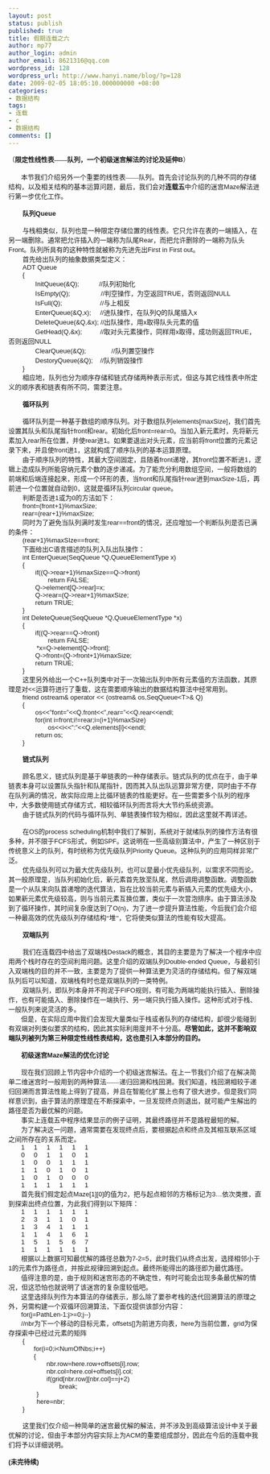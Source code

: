 ```yaml
---
layout: post
status: publish
published: true
title: 假期连载之六
author: mp77
author_login: admin
author_email: 8621316@qq.com
wordpress_id: 128
wordpress_url: http://www.hanyi.name/blog/?p=128
date: 2009-02-05 18:05:10.000000000 +08:00
categories:
- 数据结构
tags:
- 连载
- c
- 数据结构
comments: []
---
```

<p class="MsoNormal" style="margin: 0cm 0cm 0pt;"><span style="font-size: small;"><span style="font-family: 宋体; mso-ascii-font-family: 'Times New Roman'; mso-hansi-font-family: 'Times New Roman';">（<strong style="mso-bidi-font-weight: normal;">限定性线性表——队列，</strong></span><strong style="mso-bidi-font-weight: normal;"><span style="font-family: 宋体; mso-ascii-font-family: Arial; mso-hansi-font-family: Arial; mso-bidi-font-size: 10.5pt; mso-bidi-font-family: Arial;">一个初级迷宫解法的讨论及延伸</span></strong><strong style="mso-bidi-font-weight: normal;"><span style="font-family: Arial; mso-bidi-font-size: 10.5pt;" lang="EN-US">B</span></strong><span style="font-family: 宋体; mso-ascii-font-family: 'Times New Roman'; mso-hansi-font-family: 'Times New Roman';">）</span></span></p>
<p class="MsoNormal" style="margin: 0cm 0cm 0pt;"><span lang="EN-US"><span style="font-size: small; font-family: Times New Roman;"> </span></span></p>
<p class="MsoNormal" style="margin: 0cm 0cm 0pt;"><span style="font-size: small;"><span style="font-family: Arial; mso-bidi-font-size: 10.5pt;" lang="EN-US"><span style="mso-tab-count: 1;">       </span></span><span style="font-family: 宋体; mso-ascii-font-family: Arial; mso-hansi-font-family: Arial; mso-bidi-font-size: 10.5pt; mso-bidi-font-family: Arial;">本节我们介绍另外一个重要的线性表——队列。首先会讨论队列的几种不同的存储结构，以及相关结构的基本运算问题，最后，我们会对<strong style="mso-bidi-font-weight: normal;">连载五</strong>中介绍的迷宫</span><span style="font-family: Arial; mso-bidi-font-size: 10.5pt;" lang="EN-US">Maze</span><span style="font-family: 宋体; mso-ascii-font-family: Arial; mso-hansi-font-family: Arial; mso-bidi-font-size: 10.5pt; mso-bidi-font-family: Arial;">解法进行第一步优化工作。</span><span style="font-family: Arial; mso-bidi-font-size: 10.5pt;" lang="EN-US"></span></span></p>
<p class="MsoNormal" style="margin: 0cm 0cm 0pt;"><span style="font-family: Arial; mso-bidi-font-size: 10.5pt;" lang="EN-US"><span style="font-size: small;"><span style="mso-tab-count: 1;">       </span></span></span></p>
<p class="MsoNormal" style="margin: 0cm 0cm 0pt; text-indent: 21pt;"><span style="font-size: small;"><strong style="mso-bidi-font-weight: normal;"><span style="font-family: 宋体; mso-ascii-font-family: Arial; mso-hansi-font-family: Arial; mso-bidi-font-size: 10.5pt; mso-bidi-font-family: Arial;">队列</span></strong><strong style="mso-bidi-font-weight: normal;"><span style="font-family: Arial; mso-bidi-font-size: 10.5pt;" lang="EN-US">Queue</span></strong></span></p>
<p class="MsoNormal" style="margin: 0cm 0cm 0pt; text-indent: 21pt;"><strong style="mso-bidi-font-weight: normal;"><span style="font-family: Arial; mso-bidi-font-size: 10.5pt;" lang="EN-US"><span style="font-size: small;"> </span></span></strong></p>
<p class="MsoNormal" style="margin: 0cm 0cm 0pt; text-indent: 21pt;"><span style="font-size: small;"><span style="font-family: 宋体; mso-ascii-font-family: Arial; mso-hansi-font-family: Arial; mso-bidi-font-size: 10.5pt; mso-bidi-font-family: Arial;">与栈相类似，队列也是一种限定存储位置的线性表。它只允许在表的一端插入，在另一端删除。通常把允许插入的一端称为队尾</span><span style="font-family: Arial; mso-bidi-font-size: 10.5pt;" lang="EN-US">Rear</span><span style="font-family: 宋体; mso-ascii-font-family: Arial; mso-hansi-font-family: Arial; mso-bidi-font-size: 10.5pt; mso-bidi-font-family: Arial;">，而把允许删除的一端称为队头</span><span style="font-family: Arial; mso-bidi-font-size: 10.5pt;" lang="EN-US">Front</span><span style="font-family: 宋体; mso-ascii-font-family: Arial; mso-hansi-font-family: Arial; mso-bidi-font-size: 10.5pt; mso-bidi-font-family: Arial;">。队列所具有的这种特性就被称为先进先出</span><span style="font-family: Arial; mso-bidi-font-size: 10.5pt;" lang="EN-US">First in First out</span><span style="font-family: 宋体; mso-ascii-font-family: Arial; mso-hansi-font-family: Arial; mso-bidi-font-size: 10.5pt; mso-bidi-font-family: Arial;">。</span><span style="font-family: Arial; mso-bidi-font-size: 10.5pt;" lang="EN-US"></span></span></p>
<p class="MsoNormal" style="margin: 0cm 0cm 0pt; text-indent: 21pt;"><span style="font-size: small;"><span style="font-family: 宋体; mso-ascii-font-family: Arial; mso-hansi-font-family: Arial; mso-bidi-font-size: 10.5pt; mso-bidi-font-family: Arial;">首先给出队列的抽象数据类型定义：</span><span style="font-family: Arial; mso-bidi-font-size: 10.5pt;" lang="EN-US"></span></span></p>
<p class="MsoNormal" style="margin: 0cm 0cm 0pt; text-indent: 21pt;"><span style="font-family: Arial; mso-bidi-font-size: 10.5pt;" lang="EN-US"><span style="font-size: small;">ADT Queue</span></span></p>
<p class="MsoNormal" style="margin: 0cm 0cm 0pt; text-indent: 21pt;"><span style="font-family: Arial; mso-bidi-font-size: 10.5pt;" lang="EN-US"><span style="font-size: small;">{</span></span></p>
<p class="MsoNormal" style="margin: 0cm 0cm 0pt; text-indent: 21pt;"><span style="font-size: small;"><span style="font-family: Arial; mso-bidi-font-size: 10.5pt;" lang="EN-US"><span style="mso-tab-count: 1;">       </span>InitQueue(&amp;Q);<span style="mso-tab-count: 2;">           </span>//</span><span style="font-family: 宋体; mso-ascii-font-family: Arial; mso-hansi-font-family: Arial; mso-bidi-font-size: 10.5pt; mso-bidi-font-family: Arial;">队列初始化</span><span style="font-family: Arial; mso-bidi-font-size: 10.5pt;" lang="EN-US"></span></span></p>
<p class="MsoNormal" style="margin: 0cm 0cm 0pt; text-indent: 21pt;"><span style="font-size: small;"><span style="font-family: Arial; mso-bidi-font-size: 10.5pt;" lang="EN-US"><span style="mso-tab-count: 1;">       </span>IsEmpty(Q);<span style="mso-tab-count: 3;">                 </span>//</span><span style="font-family: 宋体; mso-ascii-font-family: Arial; mso-hansi-font-family: Arial; mso-bidi-font-size: 10.5pt; mso-bidi-font-family: Arial;">判空操作，为空返回</span><span style="font-family: Arial; mso-bidi-font-size: 10.5pt;" lang="EN-US">TRUE</span><span style="font-family: 宋体; mso-ascii-font-family: Arial; mso-hansi-font-family: Arial; mso-bidi-font-size: 10.5pt; mso-bidi-font-family: Arial;">，否则返回</span><span style="font-family: Arial; mso-bidi-font-size: 10.5pt;" lang="EN-US">NULL</span></span></p>
<p class="MsoNormal" style="margin: 0cm 0cm 0pt; text-indent: 21pt;"><span style="font-size: small;"><span style="font-family: Arial; mso-bidi-font-size: 10.5pt;" lang="EN-US"><span style="mso-tab-count: 1;">       </span>IsFull(Q);<span style="mso-tab-count: 3;">                     </span>//</span><span style="font-family: 宋体; mso-ascii-font-family: Arial; mso-hansi-font-family: Arial; mso-bidi-font-size: 10.5pt; mso-bidi-font-family: Arial;">与上相反</span><span style="font-family: Arial; mso-bidi-font-size: 10.5pt;" lang="EN-US"></span></span></p>
<p class="MsoNormal" style="margin: 0cm 0cm 0pt; text-indent: 21pt;"><span style="font-size: small;"><span style="font-family: Arial; mso-bidi-font-size: 10.5pt;" lang="EN-US"><span style="mso-tab-count: 1;">       </span>EnterQueue(&amp;Q,x);<span style="mso-tab-count: 1;">     </span>//</span><span style="font-family: 宋体; mso-ascii-font-family: Arial; mso-hansi-font-family: Arial; mso-bidi-font-size: 10.5pt; mso-bidi-font-family: Arial;">进队操作，在队列</span><span style="font-family: Arial; mso-bidi-font-size: 10.5pt;" lang="EN-US">Q</span><span style="font-family: 宋体; mso-ascii-font-family: Arial; mso-hansi-font-family: Arial; mso-bidi-font-size: 10.5pt; mso-bidi-font-family: Arial;">的队尾插入</span><span style="font-family: Arial; mso-bidi-font-size: 10.5pt;" lang="EN-US">x</span></span></p>
<p class="MsoNormal" style="margin: 0cm 0cm 0pt; text-indent: 21pt;"><span style="font-size: small;"><span style="font-family: Arial; mso-bidi-font-size: 10.5pt;" lang="EN-US"><span style="mso-tab-count: 1;">       </span>DeleteQueue(&amp;Q,&amp;x);<span style="mso-tab-count: 1;"> </span>//</span><span style="font-family: 宋体; mso-ascii-font-family: Arial; mso-hansi-font-family: Arial; mso-bidi-font-size: 10.5pt; mso-bidi-font-family: Arial;">出队操作，用</span><span style="font-family: Arial; mso-bidi-font-size: 10.5pt;" lang="EN-US">x</span><span style="font-family: 宋体; mso-ascii-font-family: Arial; mso-hansi-font-family: Arial; mso-bidi-font-size: 10.5pt; mso-bidi-font-family: Arial;">取得队头元素的值</span><span style="font-family: Arial; mso-bidi-font-size: 10.5pt;" lang="EN-US"></span></span></p>
<p class="MsoNormal" style="margin: 0cm 0cm 0pt; text-indent: 21pt;"><span style="font-size: small;"><span style="font-family: Arial; mso-bidi-font-size: 10.5pt;" lang="EN-US"><span style="mso-tab-count: 1;">       </span>GetHead(Q,&amp;x);<span style="mso-tab-count: 2;">          </span>//</span><span style="font-family: 宋体; mso-ascii-font-family: Arial; mso-hansi-font-family: Arial; mso-bidi-font-size: 10.5pt; mso-bidi-font-family: Arial;">取对头元素操作，同样用</span><span style="font-family: Arial; mso-bidi-font-size: 10.5pt;" lang="EN-US">x</span><span style="font-family: 宋体; mso-ascii-font-family: Arial; mso-hansi-font-family: Arial; mso-bidi-font-size: 10.5pt; mso-bidi-font-family: Arial;">取得，成功则返回</span><span style="font-family: Arial; mso-bidi-font-size: 10.5pt;" lang="EN-US">TRUE</span><span style="font-family: 宋体; mso-ascii-font-family: Arial; mso-hansi-font-family: Arial; mso-bidi-font-size: 10.5pt; mso-bidi-font-family: Arial;">，否则返回</span><span style="font-family: Arial; mso-bidi-font-size: 10.5pt;" lang="EN-US">NULL</span></span></p>
<p class="MsoNormal" style="margin: 0cm 0cm 0pt; text-indent: 21pt;"><span style="font-size: small;"><span style="font-family: Arial; mso-bidi-font-size: 10.5pt;" lang="EN-US"><span style="mso-tab-count: 1;">       </span>ClearQueue(&amp;Q);<span style="mso-tab-count: 2;">              </span>//</span><span style="font-family: 宋体; mso-ascii-font-family: Arial; mso-hansi-font-family: Arial; mso-bidi-font-size: 10.5pt; mso-bidi-font-family: Arial;">队列置空操作</span><span style="font-family: Arial; mso-bidi-font-size: 10.5pt;" lang="EN-US"></span></span></p>
<p class="MsoNormal" style="margin: 0cm 0cm 0pt; text-indent: 21pt;"><span style="font-size: small;"><span style="font-family: Arial; mso-bidi-font-size: 10.5pt;" lang="EN-US"><span style="mso-tab-count: 1;">       </span>DestoryQueue(&amp;Q);<span style="mso-tab-count: 1;">    </span>//</span><span style="font-family: 宋体; mso-ascii-font-family: Arial; mso-hansi-font-family: Arial; mso-bidi-font-size: 10.5pt; mso-bidi-font-family: Arial;">队列销毁操作</span><span style="font-family: Arial; mso-bidi-font-size: 10.5pt;" lang="EN-US"></span></span></p>
<p class="MsoNormal" style="margin: 0cm 0cm 0pt; text-indent: 21pt;"><span style="font-family: Arial; mso-bidi-font-size: 10.5pt;" lang="EN-US"><span style="font-size: small;">}</span></span></p>
<p class="MsoNormal" style="margin: 0cm 0cm 0pt; text-indent: 21pt;"><span style="font-size: small;"><span style="font-family: 宋体; mso-ascii-font-family: Arial; mso-hansi-font-family: Arial; mso-bidi-font-size: 10.5pt; mso-bidi-font-family: Arial;">相应地，队列也分为顺序存储和链式存储两种表示形式，但这与其它线性表中所定义的顺序表和链表有所不同，需要注意。</span><span style="font-family: Arial; mso-bidi-font-size: 10.5pt;" lang="EN-US"></span></span></p>
<p class="MsoNormal" style="margin: 0cm 0cm 0pt; text-indent: 21pt;"><span style="font-family: Arial; mso-bidi-font-size: 10.5pt;" lang="EN-US"><span style="font-size: small;"> </span></span></p>
<p class="MsoNormal" style="margin: 0cm 0cm 0pt; text-indent: 21pt;"><span style="font-size: small;"><strong style="mso-bidi-font-weight: normal;"><span style="font-family: 宋体; mso-ascii-font-family: Arial; mso-hansi-font-family: Arial; mso-bidi-font-size: 10.5pt; mso-bidi-font-family: Arial;">循环队列</span></strong><span style="font-family: Arial; mso-bidi-font-size: 10.5pt;" lang="EN-US"></span></span></p>
<p class="MsoNormal" style="margin: 0cm 0cm 0pt; text-indent: 21pt;"><span style="font-family: Arial; mso-bidi-font-size: 10.5pt;" lang="EN-US"><span style="font-size: small;"> </span></span></p>
<p class="MsoNormal" style="margin: 0cm 0cm 0pt; text-indent: 21pt;"><span style="font-size: small;"><span style="font-family: 宋体; mso-ascii-font-family: Arial; mso-hansi-font-family: Arial; mso-bidi-font-size: 10.5pt; mso-bidi-font-family: Arial;">循环队列是一种基于数组的顺序队列。对于数组队列</span><span style="font-family: Arial; mso-bidi-font-size: 10.5pt;" lang="EN-US">elements[maxSize]</span><span style="font-family: 宋体; mso-ascii-font-family: Arial; mso-hansi-font-family: Arial; mso-bidi-font-size: 10.5pt; mso-bidi-font-family: Arial;">，我们首先设置其队头和队尾指针</span><span style="font-family: Arial; mso-bidi-font-size: 10.5pt;" lang="EN-US">front</span><span style="font-family: 宋体; mso-ascii-font-family: Arial; mso-hansi-font-family: Arial; mso-bidi-font-size: 10.5pt; mso-bidi-font-family: Arial;">和</span><span style="font-family: Arial; mso-bidi-font-size: 10.5pt;" lang="EN-US">rear</span><span style="font-family: 宋体; mso-ascii-font-family: Arial; mso-hansi-font-family: Arial; mso-bidi-font-size: 10.5pt; mso-bidi-font-family: Arial;">。初始化后</span><span style="font-family: Arial; mso-bidi-font-size: 10.5pt;" lang="EN-US">front=rear=0</span><span style="font-family: 宋体; mso-ascii-font-family: Arial; mso-hansi-font-family: Arial; mso-bidi-font-size: 10.5pt; mso-bidi-font-family: Arial;">。当加入新元素时，先将新元素加入</span><span style="font-family: Arial; mso-bidi-font-size: 10.5pt;" lang="EN-US">rear</span><span style="font-family: 宋体; mso-ascii-font-family: Arial; mso-hansi-font-family: Arial; mso-bidi-font-size: 10.5pt; mso-bidi-font-family: Arial;">所在位置，并使</span><span style="font-family: Arial; mso-bidi-font-size: 10.5pt;" lang="EN-US">rear</span><span style="font-family: 宋体; mso-ascii-font-family: Arial; mso-hansi-font-family: Arial; mso-bidi-font-size: 10.5pt; mso-bidi-font-family: Arial;">进</span><span style="font-family: Arial; mso-bidi-font-size: 10.5pt;" lang="EN-US">1</span><span style="font-family: 宋体; mso-ascii-font-family: Arial; mso-hansi-font-family: Arial; mso-bidi-font-size: 10.5pt; mso-bidi-font-family: Arial;">。如果要退出对头元素，应当前将</span><span style="font-family: Arial; mso-bidi-font-size: 10.5pt;" lang="EN-US">front</span><span style="font-family: 宋体; mso-ascii-font-family: Arial; mso-hansi-font-family: Arial; mso-bidi-font-size: 10.5pt; mso-bidi-font-family: Arial;">位置的元素记录下来，并且使</span><span style="font-family: Arial; mso-bidi-font-size: 10.5pt;" lang="EN-US">front</span><span style="font-family: 宋体; mso-ascii-font-family: Arial; mso-hansi-font-family: Arial; mso-bidi-font-size: 10.5pt; mso-bidi-font-family: Arial;">进</span><span style="font-family: Arial; mso-bidi-font-size: 10.5pt;" lang="EN-US">1</span><span style="font-family: 宋体; mso-ascii-font-family: Arial; mso-hansi-font-family: Arial; mso-bidi-font-size: 10.5pt; mso-bidi-font-family: Arial;">，这就构成了顺序队列的基本运算原理。</span><span style="font-family: Arial; mso-bidi-font-size: 10.5pt;" lang="EN-US"></span></span></p>
<p class="MsoNormal" style="margin: 0cm 0cm 0pt; text-indent: 21pt;"><span style="font-size: small;"><span style="font-family: 宋体; mso-ascii-font-family: Arial; mso-hansi-font-family: Arial; mso-bidi-font-size: 10.5pt; mso-bidi-font-family: Arial;">由于顺序队列的特性，其最大空间固定，且随着</span><span style="font-family: Arial; mso-bidi-font-size: 10.5pt;" lang="EN-US">front</span><span style="font-family: 宋体; mso-ascii-font-family: Arial; mso-hansi-font-family: Arial; mso-bidi-font-size: 10.5pt; mso-bidi-font-family: Arial;">递增，其</span><span style="font-family: Arial; mso-bidi-font-size: 10.5pt;" lang="EN-US">front</span><span style="font-family: 宋体; mso-ascii-font-family: Arial; mso-hansi-font-family: Arial; mso-bidi-font-size: 10.5pt; mso-bidi-font-family: Arial;">位置不断进</span><span style="font-family: Arial; mso-bidi-font-size: 10.5pt;" lang="EN-US">1</span><span style="font-family: 宋体; mso-ascii-font-family: Arial; mso-hansi-font-family: Arial; mso-bidi-font-size: 10.5pt; mso-bidi-font-family: Arial;">，逻辑上造成队列所能容纳元素个数的逐步递减。为了能充分利用数组空间，一般将数组的前端和后端连接起来，形成一个环形的表，当</span><span style="font-family: Arial; mso-bidi-font-size: 10.5pt;" lang="EN-US">front</span><span style="font-family: 宋体; mso-ascii-font-family: Arial; mso-hansi-font-family: Arial; mso-bidi-font-size: 10.5pt; mso-bidi-font-family: Arial;">和队尾指针</span><span style="font-family: Arial; mso-bidi-font-size: 10.5pt;" lang="EN-US">rear</span><span style="font-family: 宋体; mso-ascii-font-family: Arial; mso-hansi-font-family: Arial; mso-bidi-font-size: 10.5pt; mso-bidi-font-family: Arial;">进到</span><span style="font-family: Arial; mso-bidi-font-size: 10.5pt;" lang="EN-US">maxSize-1</span><span style="font-family: 宋体; mso-ascii-font-family: Arial; mso-hansi-font-family: Arial; mso-bidi-font-size: 10.5pt; mso-bidi-font-family: Arial;">后，再前进一个位置就自动到</span><span style="font-family: Arial; mso-bidi-font-size: 10.5pt;" lang="EN-US">0</span><span style="font-family: 宋体; mso-ascii-font-family: Arial; mso-hansi-font-family: Arial; mso-bidi-font-size: 10.5pt; mso-bidi-font-family: Arial;">，这就是循环队列</span><span style="font-family: Arial; mso-bidi-font-size: 10.5pt;" lang="EN-US">circular queue</span><span style="font-family: 宋体; mso-ascii-font-family: Arial; mso-hansi-font-family: Arial; mso-bidi-font-size: 10.5pt; mso-bidi-font-family: Arial;">。</span><span style="font-family: Arial; mso-bidi-font-size: 10.5pt;" lang="EN-US"></span></span></p>
<p class="MsoNormal" style="margin: 0cm 0cm 0pt; text-indent: 21pt;"><span style="font-size: small;"><span style="font-family: 宋体; mso-ascii-font-family: Arial; mso-hansi-font-family: Arial; mso-bidi-font-size: 10.5pt; mso-bidi-font-family: Arial;">判断是否进</span><span style="font-family: Arial; mso-bidi-font-size: 10.5pt;" lang="EN-US">1</span><span style="font-family: 宋体; mso-ascii-font-family: Arial; mso-hansi-font-family: Arial; mso-bidi-font-size: 10.5pt; mso-bidi-font-family: Arial;">或为</span><span style="font-family: Arial; mso-bidi-font-size: 10.5pt;" lang="EN-US">0</span><span style="font-family: 宋体; mso-ascii-font-family: Arial; mso-hansi-font-family: Arial; mso-bidi-font-size: 10.5pt; mso-bidi-font-family: Arial;">的方法如下：</span><span style="font-family: Arial; mso-bidi-font-size: 10.5pt;" lang="EN-US"></span></span></p>
<p class="MsoNormal" style="margin: 0cm 0cm 0pt; text-indent: 21pt;"><span style="font-family: Arial; mso-bidi-font-size: 10.5pt;" lang="EN-US"><span style="font-size: small;">front=(front+1)%maxSize;</span></span></p>
<p class="MsoNormal" style="margin: 0cm 0cm 0pt; text-indent: 21pt;"><span style="font-family: Arial; mso-bidi-font-size: 10.5pt;" lang="EN-US"><span style="font-size: small;">rear=(rear+1)%maxSize;</span></span></p>
<p class="MsoNormal" style="margin: 0cm 0cm 0pt; text-indent: 21pt;"><span style="font-size: small;"><span style="font-family: 宋体; mso-ascii-font-family: Arial; mso-hansi-font-family: Arial; mso-bidi-font-size: 10.5pt; mso-bidi-font-family: Arial;">同时为了避免当队列满时发生</span><span style="font-family: Arial; mso-bidi-font-size: 10.5pt;" lang="EN-US">rear==front</span><span style="font-family: 宋体; mso-ascii-font-family: Arial; mso-hansi-font-family: Arial; mso-bidi-font-size: 10.5pt; mso-bidi-font-family: Arial;">的情况，还应增加一个判断队列是否已满的条件：</span><span style="font-family: Arial; mso-bidi-font-size: 10.5pt;" lang="EN-US"></span></span></p>
<p class="MsoNormal" style="margin: 0cm 0cm 0pt; text-indent: 21pt;"><span style="font-family: Arial; mso-bidi-font-size: 10.5pt;" lang="EN-US"><span style="font-size: small;">(rear+1)%maxSIze==front;</span></span></p>
<p class="MsoNormal" style="margin: 0cm 0cm 0pt; text-indent: 21pt;"><span style="font-size: small;"><span style="font-family: 宋体; mso-ascii-font-family: Arial; mso-hansi-font-family: Arial; mso-bidi-font-size: 10.5pt; mso-bidi-font-family: Arial;">下面给出</span><span style="font-family: Arial; mso-bidi-font-size: 10.5pt;" lang="EN-US">C</span><span style="font-family: 宋体; mso-ascii-font-family: Arial; mso-hansi-font-family: Arial; mso-bidi-font-size: 10.5pt; mso-bidi-font-family: Arial;">语言描述的队列入队出队操作：</span><span style="font-family: Arial; mso-bidi-font-size: 10.5pt;" lang="EN-US"></span></span></p>
<p class="MsoNormal" style="margin: 0cm 0cm 0pt; text-indent: 21pt;"><span style="font-family: Arial; mso-bidi-font-size: 10.5pt;" lang="EN-US"><span style="font-size: small;">int EnterQueue(SeqQueue *Q,QueueElementType x)</span></span></p>
<p class="MsoNormal" style="margin: 0cm 0cm 0pt; text-indent: 21pt;"><span style="font-family: Arial; mso-bidi-font-size: 10.5pt;" lang="EN-US"><span style="font-size: small;">{</span></span></p>
<p class="MsoNormal" style="margin: 0cm 0cm 0pt; text-indent: 21pt;"><span style="font-family: Arial; mso-bidi-font-size: 10.5pt;" lang="EN-US"><span style="font-size: small;"><span style="mso-tab-count: 1;">       </span>if((Q-&gt;rear+1)%maxSize==Q-&gt;front)</span></span></p>
<p class="MsoNormal" style="margin: 0cm 0cm 0pt; text-indent: 21pt;"><span style="font-family: Arial; mso-bidi-font-size: 10.5pt;" lang="EN-US"><span style="font-size: small;"><span style="mso-tab-count: 2;">              </span>return FALSE;</span></span></p>
<p class="MsoNormal" style="margin: 0cm 0cm 0pt; text-indent: 21pt;"><span style="font-family: Arial; mso-bidi-font-size: 10.5pt;" lang="EN-US"><span style="font-size: small;"><span style="mso-tab-count: 1;">       </span>Q-&gt;element[Q-&gt;rear]=x;</span></span></p>
<p class="MsoNormal" style="margin: 0cm 0cm 0pt; text-indent: 21pt;"><span style="font-family: Arial; mso-bidi-font-size: 10.5pt;" lang="EN-US"><span style="font-size: small;"><span style="mso-tab-count: 1;">       </span>Q-&gt;rear=(Q-&gt;rear+1)%maxSize;</span></span></p>
<p class="MsoNormal" style="margin: 0cm 0cm 0pt; text-indent: 21pt;"><span style="font-family: Arial; mso-bidi-font-size: 10.5pt;" lang="EN-US"><span style="font-size: small;"><span style="mso-tab-count: 1;">       </span>return TRUE;</span></span></p>
<p class="MsoNormal" style="margin: 0cm 0cm 0pt; text-indent: 21pt;"><span style="font-family: Arial; mso-bidi-font-size: 10.5pt;" lang="EN-US"><span style="font-size: small;">}</span></span></p>
<p class="MsoNormal" style="margin: 0cm 0cm 0pt; text-indent: 21pt;"><span style="font-family: Arial; mso-bidi-font-size: 10.5pt;" lang="EN-US"><span style="font-size: small;">int DeleteQueue(SeqQueue *Q,QueueElementType *x)</span></span></p>
<p class="MsoNormal" style="margin: 0cm 0cm 0pt; text-indent: 21pt;"><span style="font-family: Arial; mso-bidi-font-size: 10.5pt;" lang="EN-US"><span style="font-size: small;">{</span></span></p>
<p class="MsoNormal" style="margin: 0cm 0cm 0pt; text-indent: 21pt;"><span style="font-family: Arial; mso-bidi-font-size: 10.5pt;" lang="EN-US"><span style="font-size: small;"><span style="mso-tab-count: 1;">       </span>if((Q-&gt;rear==Q-&gt;front)</span></span></p>
<p class="MsoNormal" style="margin: 0cm 0cm 0pt; text-indent: 21pt;"><span style="font-family: Arial; mso-bidi-font-size: 10.5pt;" lang="EN-US"><span style="font-size: small;"><span style="mso-tab-count: 2;">              </span>return FALSE;</span></span></p>
<p class="MsoNormal" style="margin: 0cm 0cm 0pt 21pt; text-indent: 21pt;"><span style="font-family: Arial; mso-bidi-font-size: 10.5pt;" lang="EN-US"><span style="font-size: small;">*x=Q-&gt;element[Q-&gt;front];</span></span></p>
<p class="MsoNormal" style="margin: 0cm 0cm 0pt; text-indent: 21pt;"><span style="font-family: Arial; mso-bidi-font-size: 10.5pt;" lang="EN-US"><span style="font-size: small;"><span style="mso-tab-count: 1;">       </span>Q-&gt;front=(Q-&gt;front+1)%maxSize;</span></span></p>
<p class="MsoNormal" style="margin: 0cm 0cm 0pt; text-indent: 21pt;"><span style="font-family: Arial; mso-bidi-font-size: 10.5pt;" lang="EN-US"><span style="font-size: small;"><span style="mso-tab-count: 1;">       </span>return TRUE;</span></span></p>
<p class="MsoNormal" style="margin: 0cm 0cm 0pt; text-indent: 21pt;"><span style="font-family: Arial; mso-bidi-font-size: 10.5pt;" lang="EN-US"><span style="font-size: small;">}</span></span></p>
<p class="MsoNormal" style="margin: 0cm 0cm 0pt; text-indent: 21pt;"><span style="font-size: small;"><span style="font-family: 宋体; mso-ascii-font-family: Arial; mso-hansi-font-family: Arial; mso-bidi-font-size: 10.5pt; mso-bidi-font-family: Arial;">这里另外给出一个</span><span style="font-family: Arial; mso-bidi-font-size: 10.5pt;" lang="EN-US">C++</span><span style="font-family: 宋体; mso-ascii-font-family: Arial; mso-hansi-font-family: Arial; mso-bidi-font-size: 10.5pt; mso-bidi-font-family: Arial;">队列类中对于一次输出队列中所有元素值的方法函数，其原理是对</span><span style="font-family: Arial; mso-bidi-font-size: 10.5pt;" lang="EN-US">&lt;&lt;</span><span style="font-family: 宋体; mso-ascii-font-family: Arial; mso-hansi-font-family: Arial; mso-bidi-font-size: 10.5pt; mso-bidi-font-family: Arial;">运算符进行了重载，这在需要顺序输出的数据结构算法中经常用到。</span><span style="font-family: Arial; mso-bidi-font-size: 10.5pt;" lang="EN-US"></span></span></p>
<p class="MsoNormal" style="margin: 0cm 0cm 0pt; text-indent: 21pt;"><span style="font-family: Arial; mso-bidi-font-size: 10.5pt;" lang="EN-US"><span style="font-size: small;">friend ostream&amp; operator &lt;&lt; (ostream&amp; os,SeqQueue&lt;T&gt;&amp; Q)</span></span></p>
<p class="MsoNormal" style="margin: 0cm 0cm 0pt; text-indent: 21pt;"><span style="font-family: Arial; mso-bidi-font-size: 10.5pt;" lang="EN-US"><span style="font-size: small;">{</span></span></p>
<p class="MsoNormal" style="margin: 0cm 0cm 0pt; text-indent: 21pt;"><span style="font-family: Arial; mso-bidi-font-size: 10.5pt;" lang="EN-US"><span style="font-size: small;"><span style="mso-tab-count: 1;">       </span>os&lt;&lt;”font=”&lt;&lt;Q.front&lt;&lt;”,rear=”&lt;&lt;Q.rear&lt;&lt;endl;</span></span></p>
<p class="MsoNormal" style="margin: 0cm 0cm 0pt; text-indent: 21pt;"><span style="font-family: Arial; mso-bidi-font-size: 10.5pt;" lang="EN-US"><span style="font-size: small;"><span style="mso-tab-count: 1;">       </span>for(int i=front;i!=rear;i=(i+1)%maxSize)</span></span></p>
<p class="MsoNormal" style="margin: 0cm 0cm 0pt; text-indent: 21pt;"><span style="font-family: Arial; mso-bidi-font-size: 10.5pt;" lang="EN-US"><span style="font-size: small;"><span style="mso-tab-count: 2;">              </span>os&lt;&lt;i&lt;&lt;”:”&lt;&lt;Q.elements[i]&lt;&lt;endl;</span></span></p>
<p class="MsoNormal" style="margin: 0cm 0cm 0pt; text-indent: 21pt;"><span style="font-family: Arial; mso-bidi-font-size: 10.5pt;" lang="EN-US"><span style="font-size: small;"><span style="mso-tab-count: 1;">       </span>return os;</span></span></p>
<p class="MsoNormal" style="margin: 0cm 0cm 0pt; text-indent: 21pt;"><span style="font-family: Arial; mso-bidi-font-size: 10.5pt;" lang="EN-US"><span style="font-size: small;">}</span></span></p>
<p class="MsoNormal" style="margin: 0cm 0cm 0pt; text-indent: 21pt;"><span style="font-family: Arial; mso-bidi-font-size: 10.5pt;" lang="EN-US"><span style="font-size: small;"> </span></span></p>
<p class="MsoNormal" style="margin: 0cm 0cm 0pt; text-indent: 21pt;"><span style="font-size: small;"><strong style="mso-bidi-font-weight: normal;"><span style="font-family: 宋体; mso-ascii-font-family: Arial; mso-hansi-font-family: Arial; mso-bidi-font-size: 10.5pt; mso-bidi-font-family: Arial;">链式队列</span></strong><strong style="mso-bidi-font-weight: normal;"><span style="font-family: Arial; mso-bidi-font-size: 10.5pt;" lang="EN-US"></span></strong></span></p>
<p class="MsoNormal" style="margin: 0cm 0cm 0pt; text-indent: 21pt;"><strong style="mso-bidi-font-weight: normal;"><span style="font-family: Arial; mso-bidi-font-size: 10.5pt;" lang="EN-US"><span style="font-size: small;"> </span></span></strong></p>
<p class="MsoNormal" style="margin: 0cm 0cm 0pt; text-indent: 21pt;"><span style="font-size: small;"><span style="font-family: 宋体; mso-ascii-font-family: Arial; mso-hansi-font-family: Arial; mso-bidi-font-size: 10.5pt; mso-bidi-font-family: Arial;">顾名思义，链式队列是基于单链表的一种存储表示。链式队列的优点在于，由于单链表本身可以设置队头指针和队尾指针，因而其入队出队运算非常方便，同时由于不存在队列满的情况，故实际应用上比循环链表的性能更好。在一些需要多个队列的程序中，大多数使用链式存储方式，相较循环队列而言将大大节约系统资源。</span><span style="font-family: Arial; mso-bidi-font-size: 10.5pt;" lang="EN-US"></span></span></p>
<p class="MsoNormal" style="margin: 0cm 0cm 0pt; text-indent: 21pt;"><span style="font-size: small;"><span style="font-family: 宋体; mso-ascii-font-family: Arial; mso-hansi-font-family: Arial; mso-bidi-font-size: 10.5pt; mso-bidi-font-family: Arial;">由于链式队列的代码与循环队列、单链表操作较为相似，因此这里就不再详述。</span><span style="font-family: Arial; mso-bidi-font-size: 10.5pt;" lang="EN-US"></span></span></p>
<p class="MsoNormal" style="margin: 0cm 0cm 0pt; text-indent: 21pt;"><span style="font-family: Arial; mso-bidi-font-size: 10.5pt;" lang="EN-US"><span style="font-size: small;"> </span></span></p>
<p class="MsoNormal" style="margin: 0cm 0cm 0pt; text-indent: 21pt;"><span style="font-size: small;"><span style="font-family: 宋体; mso-ascii-font-family: Arial; mso-hansi-font-family: Arial; mso-bidi-font-size: 10.5pt; mso-bidi-font-family: Arial;">在</span><span style="font-family: Arial; mso-bidi-font-size: 10.5pt;" lang="EN-US">OS</span><span style="font-family: 宋体; mso-ascii-font-family: Arial; mso-hansi-font-family: Arial; mso-bidi-font-size: 10.5pt; mso-bidi-font-family: Arial;">的</span><span style="font-family: Arial; mso-bidi-font-size: 10.5pt;" lang="EN-US">process scheduling</span><span style="font-family: 宋体; mso-ascii-font-family: Arial; mso-hansi-font-family: Arial; mso-bidi-font-size: 10.5pt; mso-bidi-font-family: Arial;">机制中我们了解到，系统对于就绪队列的操作方法有很多种，并不限于</span><span style="font-family: Arial; mso-bidi-font-size: 10.5pt;" lang="EN-US">FCFS</span><span style="font-family: 宋体; mso-ascii-font-family: Arial; mso-hansi-font-family: Arial; mso-bidi-font-size: 10.5pt; mso-bidi-font-family: Arial;">形式，例如</span><span style="font-family: Arial; mso-bidi-font-size: 10.5pt;" lang="EN-US">SPF</span><span style="font-family: 宋体; mso-ascii-font-family: Arial; mso-hansi-font-family: Arial; mso-bidi-font-size: 10.5pt; mso-bidi-font-family: Arial;">。这说明在一些高级别算法中，产生了一种区别于传统意义上的队列，有时统称为优先级队列</span><span style="font-family: Arial; mso-bidi-font-size: 10.5pt;" lang="EN-US">Priority Queue</span><span style="font-family: 宋体; mso-ascii-font-family: Arial; mso-hansi-font-family: Arial; mso-bidi-font-size: 10.5pt; mso-bidi-font-family: Arial;">。这种队列的应用同样非常广泛。</span><span style="font-family: Arial; mso-bidi-font-size: 10.5pt;" lang="EN-US"></span></span></p>
<p class="MsoNormal" style="margin: 0cm 0cm 0pt; text-indent: 21pt;"><span style="font-size: small;"><span style="font-family: 宋体; mso-ascii-font-family: Arial; mso-hansi-font-family: Arial; mso-bidi-font-size: 10.5pt; mso-bidi-font-family: Arial;">优先级队列可以为最大优先级队列，也可以是最小优先级队列，以需求不同而论。其一般原理是，当队列初始化后，新元素首先放至队尾，然后调用调整函数。调整函数是一个从队末向队首递增的迭代算法，旨在比较当前元素与新插入元素的优先级大小，如果新元素优先级较高，则与当前元素互换位置，类似于一次冒泡排序。由于算法涉及到了循环操作，其时间复杂度达到了</span><span style="font-family: Arial; mso-bidi-font-size: 10.5pt;" lang="EN-US">O(n)</span><span style="font-family: 宋体; mso-ascii-font-family: Arial; mso-hansi-font-family: Arial; mso-bidi-font-size: 10.5pt; mso-bidi-font-family: Arial;">，为了进一步提升算法性能，今后我们会介绍一种最高效的优先级队列存储结构“堆”，它将使类似算法的性能有较大提高。</span><span style="font-family: Arial; mso-bidi-font-size: 10.5pt;" lang="EN-US"></span></span></p>
<p class="MsoNormal" style="margin: 0cm 0cm 0pt; text-indent: 21pt;"><span style="font-family: Arial; mso-bidi-font-size: 10.5pt;" lang="EN-US"><span style="font-size: small;"> </span></span></p>
<p class="MsoNormal" style="margin: 0cm 0cm 0pt; text-indent: 21pt;"><span style="font-size: small;"><strong style="mso-bidi-font-weight: normal;"><span style="font-family: 宋体; mso-ascii-font-family: Arial; mso-hansi-font-family: Arial; mso-bidi-font-size: 10.5pt; mso-bidi-font-family: Arial;">双端队列</span></strong><strong style="mso-bidi-font-weight: normal;"><span style="font-family: Arial; mso-bidi-font-size: 10.5pt;" lang="EN-US"></span></strong></span></p>
<p class="MsoNormal" style="margin: 0cm 0cm 0pt; text-indent: 21pt;"><span style="font-family: Arial; mso-bidi-font-size: 10.5pt;" lang="EN-US"><span style="font-size: small;"> </span></span></p>
<p class="MsoNormal" style="margin: 0cm 0cm 0pt; text-indent: 21pt;"><span style="font-size: small;"><span style="font-family: 宋体; mso-ascii-font-family: Arial; mso-hansi-font-family: Arial; mso-bidi-font-size: 10.5pt; mso-bidi-font-family: Arial;">我们在连载四中给出了双端栈</span><span style="font-family: Arial; mso-bidi-font-size: 10.5pt;" lang="EN-US">Destack</span><span style="font-family: 宋体; mso-ascii-font-family: Arial; mso-hansi-font-family: Arial; mso-bidi-font-size: 10.5pt; mso-bidi-font-family: Arial;">的概念，其目的主要是为了解决一个程序中应用两个栈时存在的空间利用问题。这里介绍的双端队列</span><span style="font-family: Arial; mso-bidi-font-size: 10.5pt;" lang="EN-US">Double-ended Queue</span><span style="font-family: 宋体; mso-ascii-font-family: Arial; mso-hansi-font-family: Arial; mso-bidi-font-size: 10.5pt; mso-bidi-font-family: Arial;">，与最初引入双端栈的目的并不一致，主要是为了提供一种算法更为灵活的存储结构。但了解双端队列后可以知道，双端栈有时也是双端队列的一类特例。</span><span style="font-family: Arial; mso-bidi-font-size: 10.5pt;" lang="EN-US"></span></span></p>
<p class="MsoNormal" style="margin: 0cm 0cm 0pt; text-indent: 21pt;"><span style="font-size: small;"><span style="font-family: 宋体; mso-ascii-font-family: Arial; mso-hansi-font-family: Arial; mso-bidi-font-size: 10.5pt; mso-bidi-font-family: Arial;">双端队列，即队列本身并不拘泥于</span><span style="font-family: Arial; mso-bidi-font-size: 10.5pt;" lang="EN-US">FIFO</span><span style="font-family: 宋体; mso-ascii-font-family: Arial; mso-hansi-font-family: Arial; mso-bidi-font-size: 10.5pt; mso-bidi-font-family: Arial;">规则，有可能为两端均能执行插入、删除操作，也有可能插入、删除操作在一端执行、另一端只执行插入操作。这种形式对于栈、一般队列来说灵活的多。</span><span style="font-family: Arial; mso-bidi-font-size: 10.5pt;" lang="EN-US"></span></span></p>
<p class="MsoNormal" style="margin: 0cm 0cm 0pt;"><span style="font-size: small;"><span style="font-family: Arial; mso-bidi-font-size: 10.5pt;" lang="EN-US"><span style="mso-tab-count: 1;">       </span></span><span style="font-family: 宋体; mso-ascii-font-family: Arial; mso-hansi-font-family: Arial; mso-bidi-font-size: 10.5pt; mso-bidi-font-family: Arial;">但是，在实际应用中我们会发现大量类似于栈或者队列的存储结构，却很少能碰到有双端对列类似要求的结构，因此其实际利用度并不十分高。<strong style="mso-bidi-font-weight: normal;">尽管如此，这并不影响双端队列被列为第三种限定性线性表结构，这也是引入本部分的目的。</strong></span><strong style="mso-bidi-font-weight: normal;"><span style="font-family: Arial; mso-bidi-font-size: 10.5pt;" lang="EN-US"></span></strong></span></p>
<p class="MsoNormal" style="margin: 0cm 0cm 0pt;"><strong style="mso-bidi-font-weight: normal;"><span style="font-family: Arial; mso-bidi-font-size: 10.5pt;" lang="EN-US"><span style="font-size: small;"> </span></span></strong></p>
<p class="MsoNormal" style="margin: 0cm 0cm 0pt;"><span style="font-size: small;"><strong style="mso-bidi-font-weight: normal;"><span style="font-family: Arial; mso-bidi-font-size: 10.5pt;" lang="EN-US"><span style="mso-tab-count: 1;">       </span></span></strong><strong style="mso-bidi-font-weight: normal;"><span style="font-family: 宋体; mso-ascii-font-family: Arial; mso-hansi-font-family: Arial; mso-bidi-font-size: 10.5pt; mso-bidi-font-family: Arial;">初级迷宫</span></strong><strong style="mso-bidi-font-weight: normal;"><span style="font-family: Arial; mso-bidi-font-size: 10.5pt;" lang="EN-US">Maze</span></strong><strong style="mso-bidi-font-weight: normal;"><span style="font-family: 宋体; mso-ascii-font-family: Arial; mso-hansi-font-family: Arial; mso-bidi-font-size: 10.5pt; mso-bidi-font-family: Arial;">解法的优化讨论</span></strong><strong style="mso-bidi-font-weight: normal;"><span style="font-family: Arial; mso-bidi-font-size: 10.5pt;" lang="EN-US"></span></strong></span></p>
<p class="MsoNormal" style="margin: 0cm 0cm 0pt;"><span style="font-family: Arial; mso-bidi-font-size: 10.5pt;" lang="EN-US"><span style="font-size: small;"> </span></span></p>
<p class="MsoNormal" style="margin: 0cm 0cm 0pt;"><span style="font-size: small;"><span style="font-family: Arial; mso-bidi-font-size: 10.5pt;" lang="EN-US"><span style="mso-tab-count: 1;">       </span></span><span style="font-family: 宋体; mso-ascii-font-family: Arial; mso-hansi-font-family: Arial; mso-bidi-font-size: 10.5pt; mso-bidi-font-family: Arial;">现在我们回顾上节内容中介绍的一个初级迷宫解法。在上一节我们介绍了在解决简单二维迷宫时一般用到的两种算法——递归回溯和栈回溯。我们知道，栈回溯相较于递归回溯而言算法性能上得到了提高，并且在智能化扩展上也有了很大进步。但是我们同样意识到，由于算法的原理是在不断探索中，一旦发现终点则退出，就可能产生解出的路径是否为最优解的问题。</span><span style="font-family: Arial; mso-bidi-font-size: 10.5pt;" lang="EN-US"></span></span></p>
<p class="MsoNormal" style="margin: 0cm 0cm 0pt;"><span style="font-size: small;"><span style="font-family: Arial; mso-bidi-font-size: 10.5pt;" lang="EN-US"><span style="mso-tab-count: 1;">       </span></span><span style="font-family: 宋体; mso-ascii-font-family: Arial; mso-hansi-font-family: Arial; mso-bidi-font-size: 10.5pt; mso-bidi-font-family: Arial;">事实上连载五中程序结果显示的例子证明，其最终路径并不是路程最短的解。</span><span style="font-family: Arial; mso-bidi-font-size: 10.5pt;" lang="EN-US"></span></span></p>
<p class="MsoNormal" style="margin: 0cm 0cm 0pt;"><span style="font-size: small;"><span style="font-family: Arial; mso-bidi-font-size: 10.5pt;" lang="EN-US"><span style="mso-tab-count: 1;">       </span></span><span style="font-family: 宋体; mso-ascii-font-family: Arial; mso-hansi-font-family: Arial; mso-bidi-font-size: 10.5pt; mso-bidi-font-family: Arial;">为了解决这一问题，通常需要在发现终点后，要根据起点和终点及其相互联系区域之间所存在的关系而定。</span><span style="font-family: Arial; mso-bidi-font-size: 10.5pt;" lang="EN-US"></span></span></p>
<p class="MsoNormal" style="margin: 0cm 0cm 0pt;"><span style="font-family: Arial; mso-bidi-font-size: 10.5pt;" lang="EN-US"><span style="font-size: small;"><span style="mso-tab-count: 1;">       </span>1<span style="mso-tab-count: 1;">     </span>1<span style="mso-tab-count: 1;">     </span>1<span style="mso-tab-count: 1;">     </span>1<span style="mso-tab-count: 1;">     </span>1<span style="mso-tab-count: 1;">     </span>1</span></span></p>
<p class="MsoNormal" style="margin: 0cm 0cm 0pt;"><span style="font-family: Arial; mso-bidi-font-size: 10.5pt;" lang="EN-US"><span style="font-size: small;"><span style="mso-tab-count: 1;">       </span>0<span style="mso-tab-count: 1;">     </span>0<span style="mso-tab-count: 1;">     </span>1<span style="mso-tab-count: 1;">     </span>1<span style="mso-tab-count: 1;">     </span>0<span style="mso-tab-count: 1;">     </span>1</span></span></p>
<p class="MsoNormal" style="margin: 0cm 0cm 0pt;"><span style="font-family: Arial; mso-bidi-font-size: 10.5pt;" lang="EN-US"><span style="font-size: small;"><span style="mso-tab-count: 1;">       </span>1<span style="mso-tab-count: 1;">     </span>0<span style="mso-tab-count: 1;">     </span>0<span style="mso-tab-count: 1;">     </span>1<span style="mso-tab-count: 1;">     </span>1<span style="mso-tab-count: 1;">     </span>1</span></span></p>
<p class="MsoNormal" style="margin: 0cm 0cm 0pt;"><span style="font-family: Arial; mso-bidi-font-size: 10.5pt;" lang="EN-US"><span style="font-size: small;"><span style="mso-tab-count: 1;">       </span>1<span style="mso-tab-count: 1;">     </span>1<span style="mso-tab-count: 1;">     </span>0<span style="mso-tab-count: 1;">     </span>1<span style="mso-tab-count: 1;">     </span>0<span style="mso-tab-count: 1;">     </span>1</span></span></p>
<p class="MsoNormal" style="margin: 0cm 0cm 0pt;"><span style="font-family: Arial; mso-bidi-font-size: 10.5pt;" lang="EN-US"><span style="font-size: small;"><span style="mso-tab-count: 1;">       </span>1<span style="mso-tab-count: 1;">     </span>0<span style="mso-tab-count: 1;">     </span>1<span style="mso-tab-count: 1;">     </span>0<span style="mso-tab-count: 1;">     </span>0<span style="mso-tab-count: 1;">     </span>0</span></span></p>
<p class="MsoNormal" style="margin: 0cm 0cm 0pt;"><span style="font-family: Arial; mso-bidi-font-size: 10.5pt;" lang="EN-US"><span style="font-size: small;"><span style="mso-tab-count: 1;">       </span>1<span style="mso-tab-count: 1;">     </span>1<span style="mso-tab-count: 1;">     </span>1<span style="mso-tab-count: 1;">     </span>1<span style="mso-tab-count: 1;">     </span>1<span style="mso-tab-count: 1;">     </span>1</span></span></p>
<p class="MsoNormal" style="margin: 0cm 0cm 0pt;"><span style="font-size: small;"><span style="font-family: Arial; mso-bidi-font-size: 10.5pt;" lang="EN-US"><span style="mso-tab-count: 1;">       </span></span><span style="font-family: 宋体; mso-ascii-font-family: Arial; mso-hansi-font-family: Arial; mso-bidi-font-size: 10.5pt; mso-bidi-font-family: Arial;">首先我们假定起点</span><span style="font-family: Arial; mso-bidi-font-size: 10.5pt;" lang="EN-US">Maze[1][0]</span><span style="font-family: 宋体; mso-ascii-font-family: Arial; mso-hansi-font-family: Arial; mso-bidi-font-size: 10.5pt; mso-bidi-font-family: Arial;">的值为</span><span style="font-family: Arial; mso-bidi-font-size: 10.5pt;" lang="EN-US">2</span><span style="font-family: 宋体; mso-ascii-font-family: Arial; mso-hansi-font-family: Arial; mso-bidi-font-size: 10.5pt; mso-bidi-font-family: Arial;">，把与起点相邻的方格标记为</span><span style="font-family: Arial; mso-bidi-font-size: 10.5pt;" lang="EN-US">3…</span><span style="font-family: 宋体; mso-ascii-font-family: Arial; mso-hansi-font-family: Arial; mso-bidi-font-size: 10.5pt; mso-bidi-font-family: Arial;">依次类推，直到探索出终点位置，为此我们得到以下矩阵：</span><span style="font-family: Arial; mso-bidi-font-size: 10.5pt;" lang="EN-US"></span></span></p>
<p class="MsoNormal" style="margin: 0cm 0cm 0pt;"><span style="font-family: Arial; mso-bidi-font-size: 10.5pt;" lang="EN-US"><span style="font-size: small;"><span style="mso-tab-count: 1;">       </span>1<span style="mso-tab-count: 1;">     </span>1<span style="mso-tab-count: 1;">     </span>1<span style="mso-tab-count: 1;">     </span>1<span style="mso-tab-count: 1;">     </span>1<span style="mso-tab-count: 1;">     </span>1</span></span></p>
<p class="MsoNormal" style="margin: 0cm 0cm 0pt;"><span style="font-family: Arial; mso-bidi-font-size: 10.5pt;" lang="EN-US"><span style="font-size: small;"><span style="mso-tab-count: 1;">       </span>2<span style="mso-tab-count: 1;">     </span>3<span style="mso-tab-count: 1;">     </span>1<span style="mso-tab-count: 1;">     </span>1<span style="mso-tab-count: 1;">     </span>0<span style="mso-tab-count: 1;">     </span>1</span></span></p>
<p class="MsoNormal" style="margin: 0cm 0cm 0pt;"><span style="font-family: Arial; mso-bidi-font-size: 10.5pt;" lang="EN-US"><span style="font-size: small;"><span style="mso-tab-count: 1;">       </span>1<span style="mso-tab-count: 1;">     </span>3<span style="mso-tab-count: 1;">     </span>4<span style="mso-tab-count: 1;">     </span>1<span style="mso-tab-count: 1;">     </span>1<span style="mso-tab-count: 1;">     </span>1</span></span></p>
<p class="MsoNormal" style="margin: 0cm 0cm 0pt;"><span style="font-family: Arial; mso-bidi-font-size: 10.5pt;" lang="EN-US"><span style="font-size: small;"><span style="mso-tab-count: 1;">       </span>1<span style="mso-tab-count: 1;">     </span>1<span style="mso-tab-count: 1;">     </span>4<span style="mso-tab-count: 1;">     </span>1<span style="mso-tab-count: 1;">     </span>6<span style="mso-tab-count: 1;">     </span>1</span></span></p>
<p class="MsoNormal" style="margin: 0cm 0cm 0pt;"><span style="font-family: Arial; mso-bidi-font-size: 10.5pt;" lang="EN-US"><span style="font-size: small;"><span style="mso-tab-count: 1;">       </span>1<span style="mso-tab-count: 1;">     </span>5<span style="mso-tab-count: 1;">     </span>1<span style="mso-tab-count: 1;">     </span>5<span style="mso-tab-count: 1;">     </span>6<span style="mso-tab-count: 1;">     </span>7</span></span></p>
<p class="MsoNormal" style="margin: 0cm 0cm 0pt;"><span style="font-family: Arial; mso-bidi-font-size: 10.5pt;" lang="EN-US"><span style="font-size: small;"><span style="mso-tab-count: 1;">       </span>1<span style="mso-tab-count: 1;">     </span>1<span style="mso-tab-count: 1;">     </span>1<span style="mso-tab-count: 1;">     </span>1<span style="mso-tab-count: 1;">     </span>1<span style="mso-tab-count: 1;">     </span>1</span></span></p>
<p class="MsoNormal" style="margin: 0cm 0cm 0pt;"><span style="font-size: small;"><span style="font-family: Arial; mso-bidi-font-size: 10.5pt;" lang="EN-US"><span style="mso-tab-count: 1;">       </span></span><span style="font-family: 宋体; mso-ascii-font-family: Arial; mso-hansi-font-family: Arial; mso-bidi-font-size: 10.5pt; mso-bidi-font-family: Arial;">根据以上数据可知最优解的路径总数为</span><span style="font-family: Arial; mso-bidi-font-size: 10.5pt;" lang="EN-US">7-2=5</span><span style="font-family: 宋体; mso-ascii-font-family: Arial; mso-hansi-font-family: Arial; mso-bidi-font-size: 10.5pt; mso-bidi-font-family: Arial;">，此时我们从终点出发，选择相邻小于</span><span style="font-family: Arial; mso-bidi-font-size: 10.5pt;" lang="EN-US">1</span><span style="font-family: 宋体; mso-ascii-font-family: Arial; mso-hansi-font-family: Arial; mso-bidi-font-size: 10.5pt; mso-bidi-font-family: Arial;">的元素作为路径点，并按此规律回溯到起点。最终所能得出的路径即为最优路径。</span><span style="font-family: Arial; mso-bidi-font-size: 10.5pt;" lang="EN-US"></span></span></p>
<p class="MsoNormal" style="margin: 0cm 0cm 0pt;"><span style="font-size: small;"><span style="font-family: Arial; mso-bidi-font-size: 10.5pt;" lang="EN-US"><span style="mso-tab-count: 1;">       </span></span><span style="font-family: 宋体; mso-ascii-font-family: Arial; mso-hansi-font-family: Arial; mso-bidi-font-size: 10.5pt; mso-bidi-font-family: Arial;">值得注意的是，由于规则和迷宫形态的不确定性，有时可能会出现多条最优解的情况，但这恐怕也就说明了该迷宫的复杂度较低吧。</span><span style="font-family: Arial; mso-bidi-font-size: 10.5pt;" lang="EN-US"></span></span></p>
<p class="MsoNormal" style="margin: 0cm 0cm 0pt;"><span style="font-size: small;"><span style="font-family: Arial; mso-bidi-font-size: 10.5pt;" lang="EN-US"><span style="mso-tab-count: 1;">       </span></span><span style="font-family: 宋体; mso-ascii-font-family: Arial; mso-hansi-font-family: Arial; mso-bidi-font-size: 10.5pt; mso-bidi-font-family: Arial;">这里选择队列作为本算法的存储表示，那么除了要参考栈的迭代回溯算法的原理之外，另需构建一个双循环回溯算法，下面仅提供该部分内容：</span><span style="font-family: Arial; mso-bidi-font-size: 10.5pt;" lang="EN-US"></span></span></p>
<p class="MsoNormal" style="margin: 0cm 0cm 0pt;"><span style="font-family: Arial; mso-bidi-font-size: 10.5pt;" lang="EN-US"><span style="font-size: small;"><span style="mso-tab-count: 1;">       </span>for(j=PathLen-1;j&gt;=0;j--)</span></span></p>
<p class="MsoNormal" style="margin: 0cm 0cm 0pt;"><span style="font-size: small;"><span style="font-family: Arial; mso-bidi-font-size: 10.5pt;" lang="EN-US"><span style="mso-tab-count: 1;">       </span>//nbr</span><span style="font-family: 宋体; mso-ascii-font-family: Arial; mso-hansi-font-family: Arial; mso-bidi-font-size: 10.5pt; mso-bidi-font-family: Arial;">为下一个移动的目标元素，</span><span style="font-family: Arial; mso-bidi-font-size: 10.5pt;" lang="EN-US">offsets[]</span><span style="font-family: 宋体; mso-ascii-font-family: Arial; mso-hansi-font-family: Arial; mso-bidi-font-size: 10.5pt; mso-bidi-font-family: Arial;">为前进方向表，</span><span style="font-family: Arial; mso-bidi-font-size: 10.5pt;" lang="EN-US">here</span><span style="font-family: 宋体; mso-ascii-font-family: Arial; mso-hansi-font-family: Arial; mso-bidi-font-size: 10.5pt; mso-bidi-font-family: Arial;">为当前位置，</span><span style="font-family: Arial; mso-bidi-font-size: 10.5pt;" lang="EN-US">grid</span><span style="font-family: 宋体; mso-ascii-font-family: Arial; mso-hansi-font-family: Arial; mso-bidi-font-size: 10.5pt; mso-bidi-font-family: Arial;">为保存探索中已经过元素的矩阵</span><span style="font-family: Arial; mso-bidi-font-size: 10.5pt;" lang="EN-US"></span></span></p>
<p class="MsoNormal" style="margin: 0cm 0cm 0pt; text-indent: 21pt;"><span style="font-family: Arial; mso-bidi-font-size: 10.5pt;" lang="EN-US"><span style="font-size: small;">{</span></span></p>
<p class="MsoNormal" style="margin: 0cm 0cm 0pt;"><span style="font-family: Arial; mso-bidi-font-size: 10.5pt;" lang="EN-US"><span style="font-size: small;"><span style="mso-tab-count: 2;">              </span>for(i=0;i&lt;NumOfNbs;i++)</span></span></p>
<p class="MsoNormal" style="margin: 0cm 0cm 0pt;"><span style="font-family: Arial; mso-bidi-font-size: 10.5pt;" lang="EN-US"><span style="font-size: small;"><span style="mso-tab-count: 2;">              </span>{</span></span></p>
<p class="MsoNormal" style="margin: 0cm 0cm 0pt;"><span style="font-family: Arial; mso-bidi-font-size: 10.5pt;" lang="EN-US"><span style="font-size: small;"><span style="mso-tab-count: 3;">                     </span>nbr.row=here.row+offsets[i].row;</span></span></p>
<p class="MsoNormal" style="margin: 0cm 0cm 0pt;"><span style="font-family: Arial; mso-bidi-font-size: 10.5pt;" lang="EN-US"><span style="font-size: small;"><span style="mso-tab-count: 3;">                     </span>nbr.col=here.col+offsets[i].col;</span></span></p>
<p class="MsoNormal" style="margin: 0cm 0cm 0pt;"><span style="font-family: Arial; mso-bidi-font-size: 10.5pt;" lang="EN-US"><span style="font-size: small;"><span style="mso-tab-count: 3;">                     </span>if(grid[nbr.row][nbr.col]==j+2)</span></span></p>
<p class="MsoNormal" style="margin: 0cm 0cm 0pt;"><span style="font-family: Arial; mso-bidi-font-size: 10.5pt;" lang="EN-US"><span style="font-size: small;"><span style="mso-tab-count: 4;">                            </span>break;</span></span></p>
<p class="MsoNormal" style="margin: 0cm 0cm 0pt 21pt; text-indent: 21pt;"><span style="font-family: Arial; mso-bidi-font-size: 10.5pt;" lang="EN-US"><span style="font-size: small;">}</span></span></p>
<p class="MsoNormal" style="margin: 0cm 0cm 0pt 21pt; text-indent: 21pt;"><span style="font-family: Arial; mso-bidi-font-size: 10.5pt;" lang="EN-US"><span style="font-size: small;">here=nbr;</span></span></p>
<p class="MsoNormal" style="margin: 0cm 0cm 0pt; text-indent: 21pt;"><span style="font-family: Arial; mso-bidi-font-size: 10.5pt;" lang="EN-US"><span style="font-size: small;">}</span></span></p>
<p class="MsoNormal" style="margin: 0cm 0cm 0pt; text-indent: 21pt;"><span style="font-family: Arial; mso-bidi-font-size: 10.5pt;" lang="EN-US"><span style="font-size: small;"> </span></span></p>
<p class="MsoNormal" style="margin: 0cm 0cm 0pt; text-indent: 21pt;"><span style="font-size: small;"><span style="font-family: 宋体; mso-ascii-font-family: Arial; mso-hansi-font-family: Arial; mso-bidi-font-size: 10.5pt; mso-bidi-font-family: Arial;">这里我们仅介绍一种简单的迷宫最优解的解法，并不涉及到高级算法设计中关于最优解的讨论，但由于本部分内容实际上为</span><span style="font-family: Arial; mso-bidi-font-size: 10.5pt;" lang="EN-US">ACM</span><span style="font-family: 宋体; mso-ascii-font-family: Arial; mso-hansi-font-family: Arial; mso-bidi-font-size: 10.5pt; mso-bidi-font-family: Arial;">的重要组成部分，因此在今后的连载中我们将予以详细说明。</span><span style="font-family: Arial; mso-bidi-font-size: 10.5pt;" lang="EN-US"></span></span></p>
<p class="MsoNormal" style="margin: 0cm 0cm 0pt; text-indent: 21pt;"><span style="font-family: Arial; mso-bidi-font-size: 10.5pt;" lang="EN-US"><span style="font-size: small;"> </span></span></p>
<p class="MsoNormal" style="margin: 0cm 0cm 0pt;"><span style="font-size: small;"><strong style="mso-bidi-font-weight: normal;"><span style="font-family: Arial; mso-bidi-font-size: 10.5pt;" lang="EN-US">(</span></strong><strong style="mso-bidi-font-weight: normal;"><span style="font-family: 宋体; mso-ascii-font-family: Arial; mso-hansi-font-family: Arial; mso-bidi-font-size: 10.5pt; mso-bidi-font-family: Arial;">未完待续</span></strong><strong style="mso-bidi-font-weight: normal;"><span style="font-family: Arial; mso-bidi-font-size: 10.5pt;" lang="EN-US">)</span></strong></span></p>
<p class="MsoNormal" style="margin: 0cm 0cm 0pt;"><span style="font-size: small;"><strong style="mso-bidi-font-weight: normal;"><span style="font-family: Arial; mso-bidi-font-size: 10.5pt;" lang="EN-US"></span></strong></span></p>
